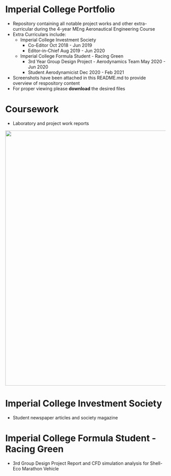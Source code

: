 # Imperial College Portfolio
* Repository containing all notable project works and other extra-curricular during the 4-year MEng Aeronautical Engineering Course
* Extra Curriculars include:
  * Imperial College Investment Society
    * Co-Editor       Oct 2018 - Jun 2019
    * Editor-in-Chief Aug 2019 - Jun 2020 
  * Imperial College Formula Student - Racing Green 
    * 3rd Year Group Design Project - Aerodynamics Team       May 2020 - Jun 2020
    * Student Aerodynamicist                                  Dec 2020 - Feb 2021
* Screenshots have been attached in this README.md to provide overview of respository content 
* For proper viewing please **download** the desired files

# Coursework
* Laboratory and project work reports
<img src = "Screenshots/Slide1.PNG" width="800">
<!--![](Screenshots/PowerPoint1.PNG)-->

# Imperial College Investment Society
* Student newspaper articles and society magazine

# Imperial College Formula Student - Racing Green
* 3rd Group Design Project Report and CFD simulation analysis for Shell-Eco Marathon Vehicle
